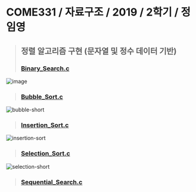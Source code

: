 # COME331 / 자료구조 / 2019 / 2학기 / 정임영 





>   ## 정렬 알고리즘 구현 (문자열 및 정수 데이터 기반)
>   ### [Binary_Search.c](https://github.com/KwonHyeonSu/2019_2_DataStructure/blob/master/Binary_Search)
![image](https://user-images.githubusercontent.com/48755297/99366804-741f2580-28fc-11eb-8532-a09b488c4d5f.png)  
>   ### [Bubble_Sort.c](https://github.com/KwonHyeonSu/2019_2_DataStructure/blob/master/Bubble_Sort)
![bubble-short](https://user-images.githubusercontent.com/48755297/99366597-2c000300-28fc-11eb-9a59-5affb945ba3f.png)  
>   ### [Insertion_Sort.c](https://github.com/KwonHyeonSu/2019_2_DataStructure/blob/master/Insertion_Sort)
![insertion-sort](https://user-images.githubusercontent.com/48755297/99366588-299da900-28fc-11eb-8127-12b8f953aef0.png)  
>   ### [Selection_Sort.c](https://github.com/KwonHyeonSu/2019_2_DataStructure/blob/master/Selection_Sort)  
![selection-short](https://user-images.githubusercontent.com/48755297/99366599-2c989980-28fc-11eb-87b5-a244567969ef.png)  
>   ### [Sequential_Search.c](https://github.com/KwonHyeonSu/2019_2_DataStructure/blob/master/Sequential_Search)
